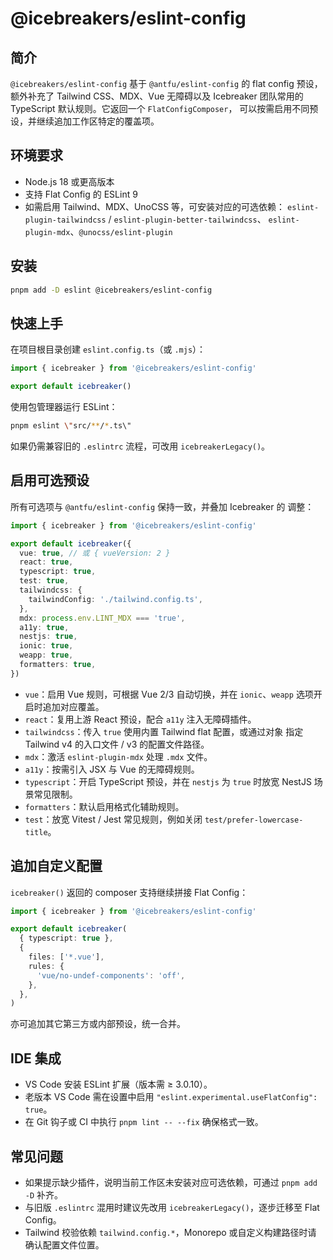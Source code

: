 # @icebreakers/eslint-config

## 简介

`@icebreakers/eslint-config` 基于 `@antfu/eslint-config` 的 flat config
预设，额外补充了 Tailwind CSS、MDX、Vue 无障碍以及 Icebreaker
团队常用的 TypeScript 默认规则。它返回一个 `FlatConfigComposer`，
可以按需启用不同预设，并继续追加工作区特定的覆盖项。

## 环境要求

- Node.js 18 或更高版本
- 支持 Flat Config 的 ESLint 9
- 如需启用 Tailwind、MDX、UnoCSS 等，可安装对应的可选依赖：
  `eslint-plugin-tailwindcss` / `eslint-plugin-better-tailwindcss`、
  `eslint-plugin-mdx`、`@unocss/eslint-plugin`

## 安装

```bash
pnpm add -D eslint @icebreakers/eslint-config
```

## 快速上手

在项目根目录创建 `eslint.config.ts`（或 `.mjs`）：

```ts
import { icebreaker } from '@icebreakers/eslint-config'

export default icebreaker()
```

使用包管理器运行 ESLint：

```bash
pnpm eslint \"src/**/*.ts\"
```

如果仍需兼容旧的 `.eslintrc` 流程，可改用 `icebreakerLegacy()`。

## 启用可选预设

所有可选项与 `@antfu/eslint-config` 保持一致，并叠加 Icebreaker 的
调整：

```ts
import { icebreaker } from '@icebreakers/eslint-config'

export default icebreaker({
  vue: true, // 或 { vueVersion: 2 }
  react: true,
  typescript: true,
  test: true,
  tailwindcss: {
    tailwindConfig: './tailwind.config.ts',
  },
  mdx: process.env.LINT_MDX === 'true',
  a11y: true,
  nestjs: true,
  ionic: true,
  weapp: true,
  formatters: true,
})
```

- `vue`：启用 Vue 规则，可根据 Vue 2/3 自动切换，并在 `ionic`、`weapp`
  选项开启时追加对应覆盖。
- `react`：复用上游 React 预设，配合 `a11y` 注入无障碍插件。
- `tailwindcss`：传入 `true` 使用内置 Tailwind flat 配置，或通过对象
  指定 Tailwind v4 的入口文件 / v3 的配置文件路径。
- `mdx`：激活 `eslint-plugin-mdx` 处理 `.mdx` 文件。
- `a11y`：按需引入 JSX 与 Vue 的无障碍规则。
- `typescript`：开启 TypeScript 预设，并在 `nestjs` 为 `true` 时放宽
  NestJS 场景常见限制。
- `formatters`：默认启用格式化辅助规则。
- `test`：放宽 Vitest / Jest 常见规则，例如关闭
  `test/prefer-lowercase-title`。

## 追加自定义配置

`icebreaker()` 返回的 composer 支持继续拼接 Flat Config：

```ts
import { icebreaker } from '@icebreakers/eslint-config'

export default icebreaker(
  { typescript: true },
  {
    files: ['*.vue'],
    rules: {
      'vue/no-undef-components': 'off',
    },
  },
)
```

亦可追加其它第三方或内部预设，统一合并。

## IDE 集成

- VS Code 安装 ESLint 扩展（版本需 ≥ 3.0.10）。
- 老版本 VS Code 需在设置中启用
  `"eslint.experimental.useFlatConfig": true`。
- 在 Git 钩子或 CI 中执行 `pnpm lint -- --fix` 确保格式一致。

## 常见问题

- 如果提示缺少插件，说明当前工作区未安装对应可选依赖，可通过
  `pnpm add -D` 补齐。
- 与旧版 `.eslintrc` 混用时建议先改用 `icebreakerLegacy()`，逐步迁移至
  Flat Config。
- Tailwind 校验依赖 `tailwind.config.*`，Monorepo 或自定义构建路径时请
  确认配置文件位置。
